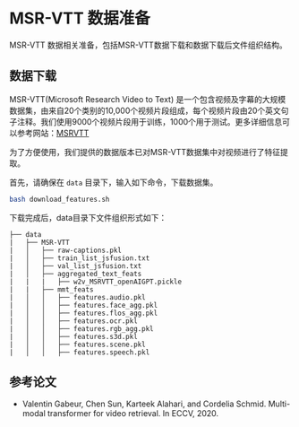 # MSR-VTT 数据准备

MSR-VTT 数据相关准备，包括MSR-VTT数据下载和数据下载后文件组织结构。

## 数据下载

MSR-VTT(Microsoft Research Video to Text) 是一个包含视频及字幕的大规模数据集，由来自20个类别的10,000个视频片段组成，每个视频片段由20个英文句子注释。我们使用9000个视频片段用于训练，1000个用于测试。更多详细信息可以参考网站：[MSRVTT](https://www.microsoft.com/en-us/research/publication/msr-vtt-a-large-video-description-dataset-for-bridging-video-and-language/)

为了方便使用，我们提供的数据版本已对MSR-VTT数据集中对视频进行了特征提取。

首先，请确保在 `data` 目录下，输入如下命令，下载数据集。

```bash
bash download_features.sh
```

下载完成后，data目录下文件组织形式如下：

```
├── data
|   ├── MSR-VTT 
|   │   ├── raw-captions.pkl
|   │   ├── train_list_jsfusion.txt
|   │   ├── val_list_jsfusion.txt
|   │   ├── aggregated_text_feats
|   |   |   ├── w2v_MSRVTT_openAIGPT.pickle
|   |   ├── mmt_feats
|   │   │   ├── features.audio.pkl
|   │   │   ├── features.face_agg.pkl
|   │   │   ├── features.flos_agg.pkl
|   │   │   ├── features.ocr.pkl
|   │   │   ├── features.rgb_agg.pkl
|   │   │   ├── features.s3d.pkl
|   │   │   ├── features.scene.pkl
|   │   │   ├── features.speech.pkl

```

## 参考论文
- Valentin Gabeur, Chen Sun, Karteek Alahari, and Cordelia Schmid. Multi-modal transformer for video retrieval. In ECCV, 2020.
